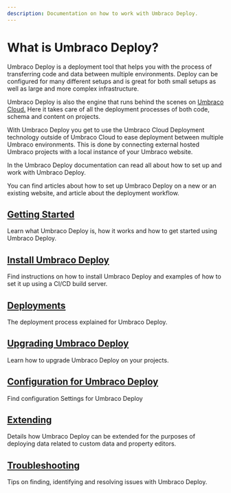 ```yaml
---
description: Documentation on how to work with Umbraco Deploy.
---
```


# What is Umbraco Deploy?

Umbraco Deploy is a deployment tool that helps you with the process of transferring code and data between multiple environments. Deploy can be configured for many different setups and is great for both small setups as well as large and more complex infrastructure.

Umbraco Deploy is also the engine that runs behind the scenes on [Umbraco Cloud.](https://app.gitbook.com/s/ZtqcoypStodmS9g6g8zC/product-upgrades/major-upgrades) Here it takes care of all the deployment processes of both code, schema and content on projects.

With Umbraco Deploy you get to use the Umbraco Cloud Deployment technology outside of Umbraco Cloud to ease deployment between multiple Umbraco environments. This is done by connecting external hosted Umbraco projects with a local instance of your Umbraco website.

In the Umbraco Deploy documentation can read all about how to set up and work with Umbraco Deploy.

You can find articles about how to set up Umbraco Deploy on a new or an existing website, and article about the deployment workflow.

## [Getting Started](overview.md)

Learn what Umbraco Deploy is, how it works and how to get started using Umbraco Deploy.

## [Install Umbraco Deploy](installing-deploy/)

Find instructions on how to install Umbraco Deploy and examples of how to set it up using a CI/CD build server.

## [Deployments](deployment-workflow/)

The deployment process explained for Umbraco Deploy.

## [Upgrading Umbraco Deploy](upgrades/)

Learn how to upgrade Umbraco Deploy on your projects.

## [Configuration for Umbraco Deploy](deploy-settings.md)

Find configuration Settings for Umbraco Deploy

## [Extending](extending.md)

Details how Umbraco Deploy can be extended for the purposes of deploying data related to custom data and property editors.

## [Troubleshooting](troubleshooting.md)

Tips on finding, identifying and resolving issues with Umbraco Deploy.
